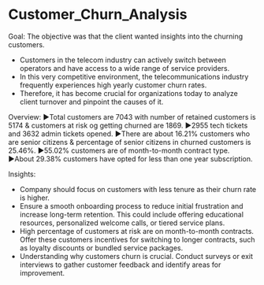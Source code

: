 # Customer_Churn_Analysis

Goal: The objective was that the client wanted insights into the churning customers.

- Customers in the telecom industry can actively switch between operators and have access to a wide range of service providers. 
- In this very competitive environment, the telecommunications industry frequently experiences high yearly customer churn rates. 
- Therefore, it has become crucial for organizations today to analyze client turnover and pinpoint the causes of it.

Overview:
►Total customers are 7043 with number of retained customers is 5174 & customers at risk og getting churned are 1869.
►2955 tech tickets and 3632 admin tickets opened.
►There are about 16.21% customers who are senior citizens & percentage of senior citizens in churned customers is 25.46%.
►55.02% customers are of month-to-month contract type.
►About 29.38% customers have opted for less than one year subscription.

Insights:
- Company should focus on customers with less tenure as their churn rate is higher.
- Ensure a smooth onboarding process to reduce initial frustration and increase long-term retention. This could include offering educational resources, personalized welcome calls, or tiered service plans.
- High percentage of customers at risk are on month-to-month contracts. Offer these customers incentives for switching to longer contracts, such as loyalty discounts or bundled service packages.
- Understanding why customers churn is crucial. Conduct surveys or exit interviews to gather customer feedback and identify areas for improvement.
